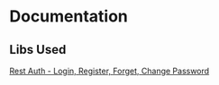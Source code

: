 # Documentation

## Libs Used
[Rest Auth - Login, Register, Forget, Change Password](https://django-rest-auth.readthedocs.io/en/latest/api_endpoints.html)